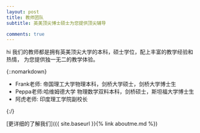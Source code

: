 ```yaml
---
layout: post
title: 教师团队
subtitle: 英美顶尖博士硕士为您提供顶尖辅导

comments: true
---
```

hi
我们的教师都是拥有英美顶尖大学的本科，硕士学位，配上丰富的教学经验和热情， 为您提供独一无二的教学体验。

{::nomarkdown}<ul><li> Frank老师: 帝国理工大学物理本科，剑桥大学硕士，剑桥大学博士生 </li><li> Peppa老师:哈维姆德大学 物理数学双料本科，剑桥硕士，斯坦福大学博士生 </li><li> 阿虎老师: 印度理工学院副校长 </li></ul>{:/}


[更详细的了解我们]({{ site.baseurl }}{% link aboutme.md %})
<!-- more -->
